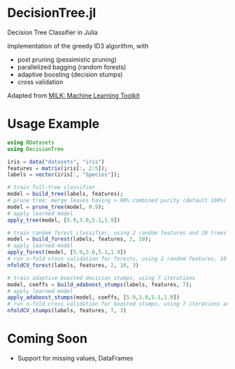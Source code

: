 DecisionTree.jl
========

Decision Tree Classifier in Julia

Implementation of the greedy ID3 algorithm, with
* post pruning (pessimistic pruning)
* parallelized bagging (random forests)
* adaptive boosting (decision stumps)
* cross validation

Adapted from [MILK: Machine Learning Toolkit](https://github.com/luispedro/milk)

# Usage Example
```julia
using RDatasets
using DecisionTree

iris = data("datasets", "iris")
features = matrix(iris[:, 2:5]);
labels = vector(iris[:, "Species"]);

# train full-tree classifier
model = build_tree(labels, features);
# prune tree: merge leaves having > 90% combined purity (default 100%)
model = prune_tree(model, 0.9);
# apply learned model
apply_tree(model, [5.9,3.0,5.1,1.9])

# train random forest classifier, using 2 random features and 10 trees
model = build_forest(labels, features, 2, 10);
# apply learned model
apply_forest(model, [5.9,3.0,5.1,1.9])
# run n-fold cross validation for forests, using 2 random features, 10 trees and 3 folds
nfoldCV_forest(labels, features, 2, 10, 3)

# train adaptive-boosted decision stumps, using 7 iterations
model, coeffs = build_adaboost_stumps(labels, features, 7);
# apply learned model
apply_adaboost_stumps(model, coeffs, [5.9,3.0,5.1,1.9])
# run n-fold cross validation for boosted stumps, using 7 iterations and 3 folds
nfoldCV_stumps(labels, features, 7, 3)
```

# Coming Soon

* Support for missing values, DataFrames

